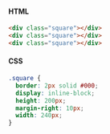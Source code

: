 #### HTML

```html
<div class="square"></div>
<div class="square"></div>
<div class="square"></div>
```

#### CSS
```css
.square {
  border: 2px solid #000;
  display: inline-block;
  height: 200px;
  margin-right: 10px;
  width: 240px;
}
```